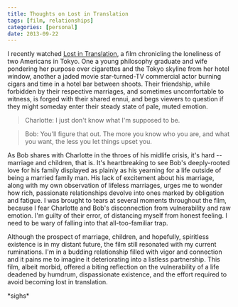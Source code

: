 ```yaml
---
title: Thoughts on Lost in Translation
tags: [film, relationships]
categories: [personal]
date: 2013-09-22
---
```


I recently watched [Lost in Translation](https://www.imdb.com/title/tt0335266/),
a film chronicling the loneliness of two Americans in Tokyo. One a young
philosophy graduate and wife pondering her purpose over cigarettes and the Tokyo
skyline from her hotel window, another a jaded movie star-turned-TV commercial
actor burning cigars and time in a hotel bar between shoots. Their friendship,
while forbidden by their respective marriages, and sometimes uncomfortable to
witness, is forged with their shared ennui, and begs viewers to question if they
might someday enter their steady state of pale, muted emotion.

> Charlotte: I just don't know what I'm supposed to be.

> Bob: You'll figure
that out. The more you know who you are, and what you want, the less you let
things upset you.

As Bob shares with Charlotte in the throes of his midlife crisis, it's hard --
marriage and children, that is. It's heartbreaking to see Bob's deeply-rooted
love for his family displayed as plainly as his yearning for a life outside of
being a married family man. His lack of excitement about his marriage, along
with my own observation of lifeless marriages, urges me to wonder how rich,
passionate relationships devolve into ones marked by obligation and fatigue. I
was brought to tears at several moments throughout the film, because I fear
Charlotte and Bob's disconnection from vulnerability and raw emotion. I'm guilty
of their error, of distancing myself from honest feeling. I need to be wary of
falling into that all-too-familiar trap.

Although the prospect of marriage, children, and hopefully, spiritless existence
is in my distant future, the film still resonated with my current ruminations.
I'm in a budding relationship filled with vigor and connection and it pains me
to imagine it deteriorating into a listless partnership. This film, albeit
morbid, offered a biting reflection on the vulnerability of a life deadened by
humdrum, dispassionate existence, and the effort required to avoid becoming lost
in translation.

\*sighs\*
